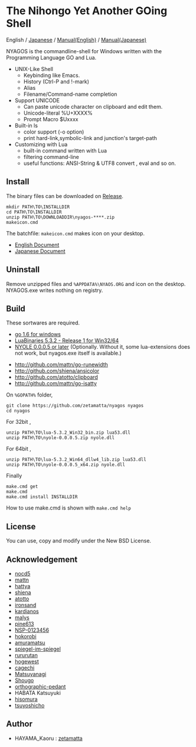 The Nihongo Yet Another GOing Shell
===================================

English
/ [Japanese](./readme_ja.md)
/ [Manual(English)](Doc/00-Index_en.md)
/ [Manual(Japanese)](Doc/00-Index_ja.md)

NYAGOS is the commandline-shell for Windows written with the
Programming Language GO and Lua.

* UNIX-Like Shell
  * Keybinding like Emacs.
  * History (Ctrl-P and !-mark)
  * Alias
  * Filename/Command-name completion
* Support UNICODE
  * Can paste unicode character on clipboard and edit them.
  * Unicode-literal %U+XXXX%
  * Prompt Macro $Uxxxx
* Built-in ls
  * color support (-o option)
  * print hard-link,symbolic-link and junction's target-path
* Customizing with Lua
  * built-in command written with Lua
  * filtering command-line
  * useful functions: ANSI-String & UTF8 convert , eval and so on.

Install
-------

The binary files can be downloaded on [Release](https://github.com/zetamatta/nyagos/releases).

    mkdir PATH\TO\INSTALLDIR
    cd PATH\TO\INSTALLDIR
    unzip PATH\TO\DOWNLOADDIR\nyagos-****.zip
    makeicon.cmd

The batchfile: `makeicon.cmd` makes icon on your desktop.

* [English Document](Doc/00-Index_en.md)
* [Japanese Document](Doc/00-Index_ja.md)

Uninstall
---------

Remove unzipped files and `%APPDATA%\NYAOS.ORG` and icon on the desktop.
NYAGOS.exe writes nothing on registry.

Build
-----

These sortwares are required.

* [go 1.6 for windows](http://golang.org)
* [LuaBinaries 5.3.2 - Release 1 for Win32/64](http://luabinaries.sourceforge.net/download.html)
* [NYOLE 0.0.0.5 or later](https://github.com/zetamatta/nyole/releases) (Optionally. Without it, some lua-extensions does not work, but nyagos.exe itself is available.)
- http://github.com/mattn/go-runewidth
- http://github.com/shiena/ansicolor
- http://github.com/atotto/clipboard
- http://github.com/mattn/go-isatty

On `%GOPATH%` folder,

    git clone https://github.com/zetamatta/nyagos nyagos
    cd nyagos

For 32bit ,

    unzip PATH\TO\lua-5.3.2_Win32_bin.zip lua53.dll
    unzip PATH\TO\nyole-0.0.0.5.zip nyole.dll

For 64bit ,

    unzip PATH\TO\lua-5.3.2_Win64_dllw4_lib.zip lua53.dll
    unzip PATH\TO\nyole-0.0.0.5_x64.zip nyole.dll

Finally

    make.cmd get
    make.cmd
    make.cmd install INSTALLDIR

How to use make.cmd is shown with `make.cmd help`

License
-------

You can use, copy and modify under the New BSD License.

Acknowledgement
---------------

* [nocd5](https://github.com/nocd5)
* [mattn](https://github.com/mattn)
* [hattya](https://github.com/hattya)
* [shiena](https://github.com/shiena)
* [atotto](https://github.com/atotto)
* [ironsand](https://github.com/ironsand)
* [kardianos](https://github.com/kardianos)
* [malys](https://github.com/malys)
* [pine613](https://github.com/pine613)
* [NSP-0123456](https://github.com/NSP-0123456)
* [hokorobi](https://github.com/hokorobi)
* [amuramatsu](https://github.com/amuramatsu)
* [spiegel-im-spiegel](https://github.com/spiegel-im-spiegel)
* [rururutan](https://github.com/rururutan/)
* [hogewest](https://github.com/hogewest)
* [cagechi](https://github.com/cagechi)
* [Matsuyanagi](https://github.com/Matsuyanagi)
* [Shougo](https://github.com/Shougo)
* [orthographic-pedant](https://github.com/orthographic-pedant)
* HABATA Katsuyuki
* [hisomura](https://github.com/hisomura)
* [tsuyoshicho](https://github.com/tsuyoshicho)

Author
------

* HAYAMA\_Kaoru : [zetamatta](https://github.com/zetamatta) 
